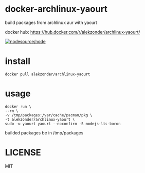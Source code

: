 # docker-archlinux-yaourt

build packages from archlinux aur with yaourt

docker hub: https://hub.docker.com/r/alekzonder/archlinux-yaourt/

[![nodesource/node](http://dockeri.co/image/alekzonder/archlinux-yaourt)](https://hub.docker.com/r/alekzonder/archlinux-yaourt/)

# install

```
docker pull alekzonder/archlinux-yaourt
```

# usage

```
docker run \
--rm \
-v /tmp/packages:/var/cache/pacman/pkg \
-t alekzonder/archlinux-yaourt \
sudo -u yaourt yaourt --noconfirm -S nodejs-lts-boron
```

builded packages  be in /tmp/packages


# LICENSE

MIT
